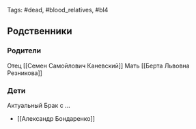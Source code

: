 Tags: #dead, #blood_relatives, #bl4

## Родственники
### Родители
Отец [[Семен Самойлович Каневский]]
Мать [[Берта Львовна Резникова]]

### Дети
Актуальный Брак с ...
- [[Александр Бондаренко]]